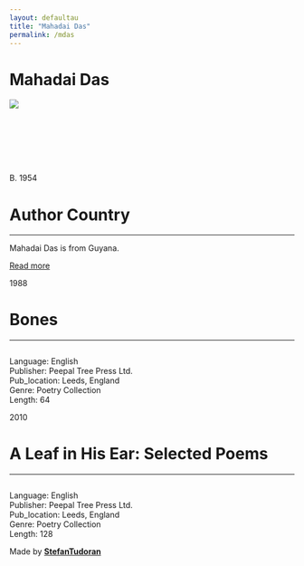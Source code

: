 ```yaml
---
layout: defaultau
title: "Mahadai Das"
permalink: /mdas
---
```

<!-- partial:index.partial.html -->
<div class="content">
    <h1>Mahadai Das</h1>
    <div class="quote">
        <div><img src="https://www.peepaltreepress.com/sites/default/files/styles/author_large/public/Mahadai%20Das.jpg" class="logo"></div>
    </div>
    <div class="timeline">
        <div style="padding-bottom:100px;"></div>
        <div class="block">
            <div class="date right"><p class="right"> B. 1954 </p></div>
            <div class="dot"></div>
            <div class="left first">
                <h1>Author Country</h1><hr>
            <p>Mahadai Das is from Guyana.</p>
                <a href="https://en.wikipedia.org/wiki/Mahadai_Das" target="_blank">Read more</a>
            </div>
        </div>
        <div class="block">
            <div class="date left"><p class="left">1988</p></div>
            <div class="dot"></div>
            <div class="right">
                <h1>Bones</h1><hr>
                <p><img src=""></p>
                <p>
                Language: English<br/>
                Publisher: Peepal Tree Press Ltd.<br/>
                Pub_location: Leeds, England<br/>
                Genre: Poetry Collection<br/>
                Length: 64</p>
            </div>
        </div>
        <div class="block">
            <div class="date right"><p class="right">2010</p></div>
            <div class="dot"></div>
            <div class="left hide">
                <h1>A Leaf in His Ear: Selected Poems</h1><hr>
                <p><img src=""></p>
                <p>Language: English<br/>
                Publisher: Peepal Tree Press Ltd.<br/>
                Pub_location: Leeds, England<br/>
                Genre: Poetry Collection<br/>
                Length: 128</p>
            </div>
        </div>
        <div id="footer">
        <p id="copyright">Made by&nbsp;<strong><a href="https://www.linkedin.com/in/nicolae-stefan-tudoran-b02291127/" target="_blank">StefanTudoran</a></strong></p>
    </div>
</div>
<!-- partial -->
  <script src='https://cdnjs.cloudflare.com/ajax/libs/jquery/3.1.1/jquery.min.js'></script><script  src="assets/js/authorscript.js"></script>